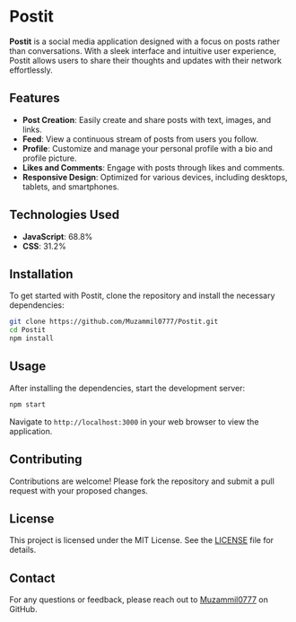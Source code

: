 # Postit

**Postit** is a social media application designed with a focus on posts rather than conversations. With a sleek interface and intuitive user experience, Postit allows users to share their thoughts and updates with their network effortlessly.

## Features

- **Post Creation**: Easily create and share posts with text, images, and links.
- **Feed**: View a continuous stream of posts from users you follow.
- **Profile**: Customize and manage your personal profile with a bio and profile picture.
- **Likes and Comments**: Engage with posts through likes and comments.
- **Responsive Design**: Optimized for various devices, including desktops, tablets, and smartphones.

## Technologies Used

- **JavaScript**: 68.8%
- **CSS**: 31.2%

## Installation

To get started with Postit, clone the repository and install the necessary dependencies:

```bash
git clone https://github.com/Muzammil0777/Postit.git
cd Postit
npm install
```

## Usage

After installing the dependencies, start the development server:

```bash
npm start
```

Navigate to `http://localhost:3000` in your web browser to view the application.

## Contributing

Contributions are welcome! Please fork the repository and submit a pull request with your proposed changes.

## License

This project is licensed under the MIT License. See the [LICENSE](LICENSE) file for details.

## Contact

For any questions or feedback, please reach out to [Muzammil0777](https://github.com/Muzammil0777) on GitHub.
